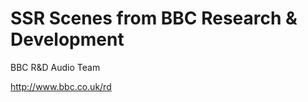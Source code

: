 SSR Scenes from BBC Research & Development
==========================================

BBC R&D Audio Team

http://www.bbc.co.uk/rd
